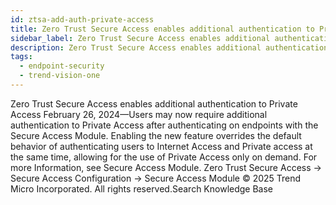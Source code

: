 ```yaml
---
id: ztsa-add-auth-private-access
title: Zero Trust Secure Access enables additional authentication to Private Access
sidebar_label: Zero Trust Secure Access enables additional authentication to Private Access
description: Zero Trust Secure Access enables additional authentication to Private Access
tags:
  - endpoint-security
  - trend-vision-one
---
```


 Zero Trust Secure Access enables additional authentication to Private Access February 26, 2024—Users may now require additional authentication to Private Access after authenticating on endpoints with the Secure Access Module. Enabling the new feature overrides the default behavior of authenticating users to Internet Access and Private access at the same time, allowing for the use of Private Access only on demand. For more Information, see Secure Access Module. Zero Trust Secure Access → Secure Access Configuration → Secure Access Module © 2025 Trend Micro Incorporated. All rights reserved.Search Knowledge Base